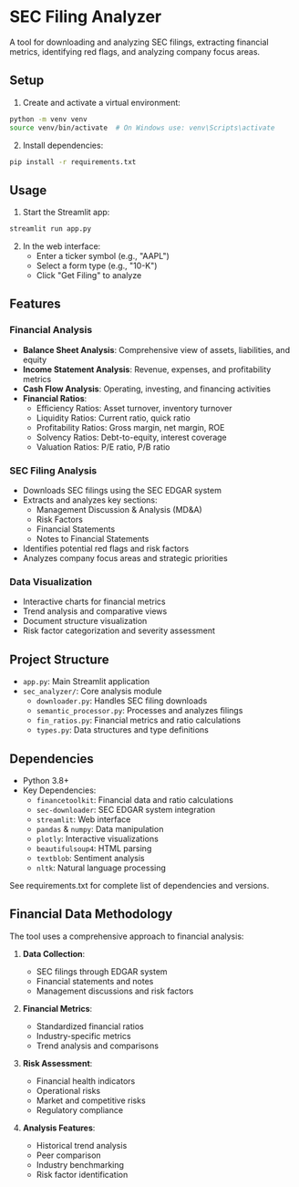 # SEC Filing Analyzer

A tool for downloading and analyzing SEC filings, extracting financial metrics, identifying red flags, and analyzing company focus areas.

## Setup

1. Create and activate a virtual environment:
```bash
python -m venv venv
source venv/bin/activate  # On Windows use: venv\Scripts\activate
```

2. Install dependencies:
```bash
pip install -r requirements.txt
```

## Usage

1. Start the Streamlit app:
```bash
streamlit run app.py
```

2. In the web interface:
   - Enter a ticker symbol (e.g., "AAPL")
   - Select a form type (e.g., "10-K")
   - Click "Get Filing" to analyze

## Features

### Financial Analysis
- **Balance Sheet Analysis**: Comprehensive view of assets, liabilities, and equity
- **Income Statement Analysis**: Revenue, expenses, and profitability metrics
- **Cash Flow Analysis**: Operating, investing, and financing activities
- **Financial Ratios**:
  - Efficiency Ratios: Asset turnover, inventory turnover
  - Liquidity Ratios: Current ratio, quick ratio
  - Profitability Ratios: Gross margin, net margin, ROE
  - Solvency Ratios: Debt-to-equity, interest coverage
  - Valuation Ratios: P/E ratio, P/B ratio

### SEC Filing Analysis
- Downloads SEC filings using the SEC EDGAR system
- Extracts and analyzes key sections:
  - Management Discussion & Analysis (MD&A)
  - Risk Factors
  - Financial Statements
  - Notes to Financial Statements
- Identifies potential red flags and risk factors
- Analyzes company focus areas and strategic priorities

### Data Visualization
- Interactive charts for financial metrics
- Trend analysis and comparative views
- Document structure visualization
- Risk factor categorization and severity assessment

## Project Structure

- `app.py`: Main Streamlit application
- `sec_analyzer/`: Core analysis module
  - `downloader.py`: Handles SEC filing downloads
  - `semantic_processor.py`: Processes and analyzes filings
  - `fin_ratios.py`: Financial metrics and ratio calculations
  - `types.py`: Data structures and type definitions

## Dependencies

- Python 3.8+
- Key Dependencies:
  - `financetoolkit`: Financial data and ratio calculations
  - `sec-downloader`: SEC EDGAR system integration
  - `streamlit`: Web interface
  - `pandas` & `numpy`: Data manipulation
  - `plotly`: Interactive visualizations
  - `beautifulsoup4`: HTML parsing
  - `textblob`: Sentiment analysis
  - `nltk`: Natural language processing

See requirements.txt for complete list of dependencies and versions.

## Financial Data Methodology

The tool uses a comprehensive approach to financial analysis:

1. **Data Collection**:
   - SEC filings through EDGAR system
   - Financial statements and notes
   - Management discussions and risk factors

2. **Financial Metrics**:
   - Standardized financial ratios
   - Industry-specific metrics
   - Trend analysis and comparisons

3. **Risk Assessment**:
   - Financial health indicators
   - Operational risks
   - Market and competitive risks
   - Regulatory compliance

4. **Analysis Features**:
   - Historical trend analysis
   - Peer comparison
   - Industry benchmarking
   - Risk factor identification 